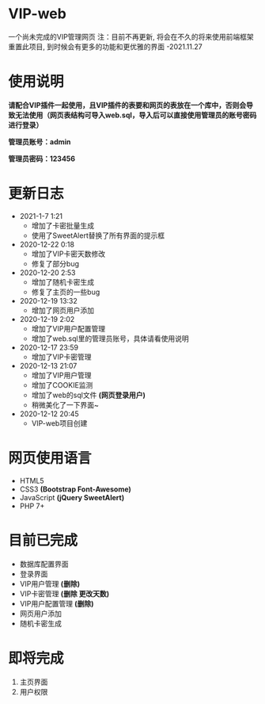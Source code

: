 # VIP-web
一个尚未完成的VIP管理网页
注：目前不再更新, 将会在不久的将来使用前端框架重置此项目, 到时候会有更多的功能和更优雅的界面 -2021.11.27
# 使用说明
**请配合VIP插件一起使用，且VIP插件的表要和网页的表放在一个库中，否则会导致无法使用（网页表结构可导入web.sql，导入后可以直接使用管理员的账号密码进行登录）**

**管理员账号：admin**

**管理员密码：123456**
# 更新日志
* 2021-1-7 1:21
   * 增加了卡密批量生成
   * 使用了SweetAlert替换了所有界面的提示框
* 2020-12-22 0:18
   * 增加了VIP卡密天数修改
   * 修复了部分bug
* 2020-12-20 2:53
   * 增加了随机卡密生成
   * 修复了主页的一些bug
* 2020-12-19 13:32
   * 增加了网页用户添加
* 2020-12-19 2:02
   * 增加了VIP用户配置管理
   * 增加了web.sql里的管理员账号，具体请看使用说明
* 2020-12-17 23:59
   * 增加了VIP卡密管理
* 2020-12-13 21:07
   * 增加了VIP用户管理
   * 增加了COOKIE监测
   * 增加了web的sql文件 **(网页登录用户)**
   * 稍微美化了一下界面~
* 2020-12-12 20:45
    * VIP-web项目创建
# 网页使用语言
* HTML5
* CSS3 **(Bootstrap Font-Awesome)**
* JavaScript **(jQuery SweetAlert)**
* PHP 7+
# 目前已完成
* 数据库配置界面
* 登录界面
* VIP用户管理 **(删除)**
* VIP卡密管理 **(删除 更改天数)**
* VIP用户配置管理 **(删除)**
* 网页用户添加
* 随机卡密生成
# 即将完成
1. 主页界面
2. 用户权限

